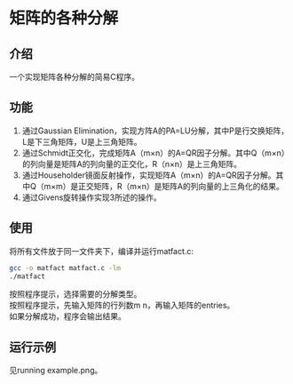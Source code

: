 # 矩阵的各种分解

## 介绍

一个实现矩阵各种分解的简易C程序。

## 功能

1. 通过Gaussian Elimination，实现方阵A的PA=LU分解，其中P是行交换矩阵，L是下三角矩阵，U是上三角矩阵。
2. 通过Schmidt正交化，完成矩阵A（m×n）的A=QR因子分解。其中Q（m×n）的列向量是矩阵A的列向量的正交化，R（n×n）是上三角矩阵。
3. 通过Householder镜面反射操作，实现矩阵A（m×n）的A=QR因子分解。其中Q（m×m）是正交矩阵，R（m×n）是矩阵A的列向量的上三角化的结果。
4. 通过Givens旋转操作实现3所述的操作。

## 使用

将所有文件放于同一文件夹下，编译并运行matfact.c:
```bash
gcc -o matfact matfact.c -lm
./matfact
```
按照程序提示，选择需要的分解类型。\
按照程序提示，先输入矩阵的行列数m n，再输入矩阵的entries。\
如果分解成功，程序会输出结果。

## 运行示例

见running example.png。

